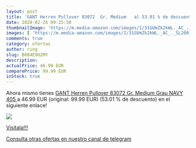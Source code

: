 ```yaml
---
layout: post
title: 'GANT Herren Pullover 83072  Gr. Medium   al 53.01 % de descuento'
date: 2020-02-26 09:25:50
thumbnailImage: 'https://m.media-amazon.com/images/I/31GUmZk2kWL._AC_._SL200_.jpg'
images: [ 'https://m.media-amazon.com/images/I/31GUmZk2kWL._AC_._SL200_.jpg' ]
comments: true
category: ofertas
author: ring
slug: B004E9U2MY
description:
actualPrice: 46.99 EUR
comparePrice: 99.99 EUR
inStock: true
---
```


Ahora mismo tienes [GANT Herren Pullover 83072  Gr. Medium  Grau  NAVY 405 ](https://www.amazon.com/dp/B004E9U2MY/?tag=redken08-20) a 46.99 EUR (original: 99.99 EUR) (53.01 %  de descuento) en el siguiente enlace!

[![](https://m.media-amazon.com/images/I/31GUmZk2kWL._AC_._SL200_.jpg)](https://www.amazon.com/dp/B004E9U2MY/?tag=redken08-20)

[Visítala!!!](https://www.amazon.com/dp/B004E9U2MY/?tag=redken08-20)

[Consulta otras ofertas en nuestro canal de telegram](https://t.me/s/ofertas25)

